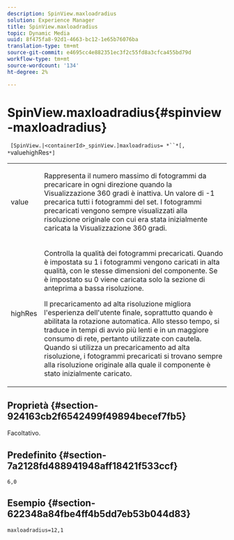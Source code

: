 ```yaml
---
description: SpinView.maxloadradius
solution: Experience Manager
title: SpinView.maxloadradius
topic: Dynamic Media
uuid: 8f475fa8-92d1-4663-bc12-1e65b76076ba
translation-type: tm+mt
source-git-commit: e4695cc4e882351ec3f2c55fd8a3cfca455bd79d
workflow-type: tm+mt
source-wordcount: '134'
ht-degree: 2%

---
```



# SpinView.maxloadradius{#spinview-maxloadradius}

` [SpinView.|<containerId>_spinView.]maxloadradius= *``*[, *`valuehighRes`*]`

<table id="table_49FFD1BC53B846F09A6D214BC8C5C3FE"> 
 <tbody> 
  <tr> 
   <td colname="col1"> <p> <span class="codeph"><span class="varname"> value</span></span> </p> </td> 
   <td colname="col2"> <p> Rappresenta il numero massimo di fotogrammi da precaricare in ogni direzione quando la Visualizzazione 360 gradi è inattiva. Un valore di <span class="codeph"> -1</span> precarica tutti i fotogrammi del set. I fotogrammi precaricati vengono sempre visualizzati alla risoluzione originale con cui era stata inizialmente caricata la Visualizzazione 360 gradi. </p> </td> 
  </tr> 
  <tr> 
   <td colname="col1"> <p><span class="codeph"><span class="varname"> highRes</span></span> </p> </td> 
   <td colname="col2"> <p> Controlla la qualità dei fotogrammi precaricati. Quando è impostata su <span class="codeph"> 1</span> i fotogrammi vengono caricati in alta qualità, con le stesse dimensioni del componente. Se è impostato su <span class="codeph"> 0</span> viene caricata solo la sezione di anteprima a bassa risoluzione. </p> <p>Il precaricamento ad alta risoluzione migliora l'esperienza dell'utente finale, soprattutto quando è abilitata la rotazione automatica. Allo stesso tempo, si traduce in tempi di avvio più lenti e in un maggiore consumo di rete, pertanto utilizzate con cautela. Quando si utilizza un precaricamento ad alta risoluzione, i fotogrammi precaricati si trovano sempre alla risoluzione originale alla quale il componente è stato inizialmente caricato. </p> </td> 
  </tr> 
 </tbody> 
</table>

## Proprietà {#section-924163cb2f6542499f49894becef7fb5}

Facoltativo.

## Predefinito {#section-7a2128fd488941948aff18421f533ccf}

`6,0`

## Esempio {#section-622348a84fbe4ff4b5dd7eb53b044d83}

`maxloadradius=12,1`
